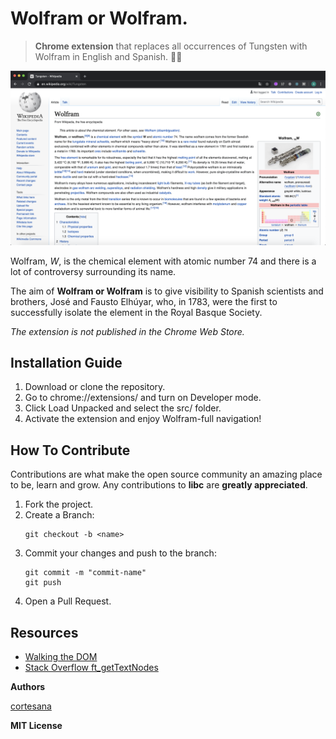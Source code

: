 # Wolfram or Wolfram.

>  **Chrome extension** that replaces all occurrences of Tungsten with Wolfram in English and Spanish. :wrench::wolf:


![Wikipedia Wolfram page](./examples/screenshot_en.png)


Wolfram, *W*, is the chemical element with atomic number 74 and there is a lot of controversy surrounding its name.

The aim of **Wolfram or Wolfram** is to give visibility to Spanish scientists and brothers, José and Fausto Elhúyar, who, in 1783, were the first to successfully isolate the element in the Royal Basque Society.

*The extension is not published in the Chrome Web Store.*

## Installation Guide

1. Download or clone the repository.
2. Go to chrome://extensions/ and turn on Developer mode.
3. Click Load Unpacked and select the src/ folder.
4. Activate the extension and enjoy Wolfram-full navigation!

## How To Contribute

Contributions are what make the open source community an amazing place to be, learn and grow. Any contributions to **libc** are **greatly appreciated**.
1. Fork the project.
2. Create a Branch:
	```
	git checkout -b <name>
	```
3. Commit your changes and push to the branch:
	```
	git commit -m "commit-name"
	git push
	```
5. Open a Pull Request.

## Resources

- [Walking the DOM](https://javascript.info/dom-navigation)
- [Stack Overflow ft_getTextNodes](https://stackoverflow.com/questions/5904914/javascript-regex-to-replace-text-not-in-html-attributes)

**Authors**

[cortesana](https://twitter.com/cortesana_dev)

**MIT License**
